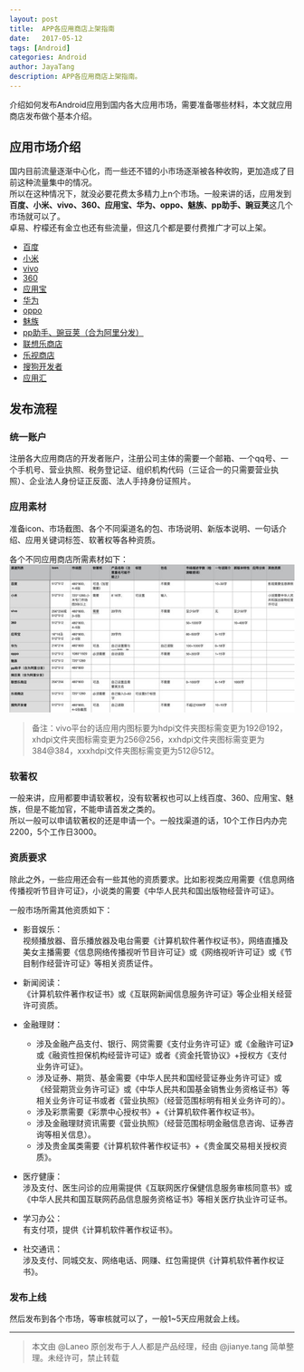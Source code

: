 ```yaml
---
layout: post  
title:  APP各应用商店上架指南  
date:   2017-05-12 
tags: [Android]  
categories: Android  
author: JayaTang  
description: APP各应用商店上架指南。  
---
```

介绍如何发布Android应用到国内各大应用市场，需要准备哪些材料，本文就应用商店发布做个基本介绍。


## 应用市场介绍

国内目前流量逐渐中心化，而一些还不错的小市场逐渐被各种收购，更加造成了目前这种流量集中的情况。  
所以在这种情况下，就没必要花费太多精力上n个市场。一般来讲的话，应用发到**百度、小米、vivo、360、应用宝、华为、oppo、魅族、pp助手、豌豆荚**这几个市场就可以了。  
卓易、柠檬还有金立也还有些流量，但这几个都是要付费推广才可以上架。  

- [百度](http://app.baidu.com)
- [小米](http://dev.xiaomi.com/console/)
- [vivo](https://dev.vivo.com.cn)
- [360](http://dev.360.cn/)
- [应用宝](http://open.qq.com)
- [华为](http://developer.huawei.com/)
- [oppo](http://open.oppomobile.com/newuser/login)
- [魅族](http://open.flyme.cn/)
- [pp助手、豌豆荚（合为阿里分发）](http://open.uc.cn/notice)
- [联想乐商店](http://open.lenovo.com/developer/)
- [乐视商店](http://open.le.com/dev-web/)
- [搜狗开发者](http://zhushou.sogou.com/open/)
- [应用汇](http://dev.appchina.com/dev/index)

## 发布流程

### 统一账户

注册各大应用商店的开发者账户，注册公司主体的需要一个邮箱、一个qq号、一个手机号、营业执照、税务登记证、组织机构代码（三证合一的只需要营业执照）、企业法人身份证正反面、法人手持身份证照片。

### 应用素材

准备icon、市场截图、各个不同渠道名的包、市场说明、新版本说明、一句话介绍、应用关键词标签、软著权等各种资质。  

各个不同应用商店所需素材如下：  
![素材](/assets/img/android-online-guide/01.jpg)  

> 备注：vivo平台的话应用内图标要为hdpi文件夹图标需变更为192@192，xhdpi文件夹图标需变更为256@256，xxhdpi文件夹图标需变更为384@384，xxxhdpi文件夹图标需变更为512@512。

### 软著权

一般来讲，应用都要申请软著权，没有软著权也可以上线百度、360、应用宝、魅族，但是不能加官，不能申请首发之类的。  
所以一般可以申请软著权的还是申请一个。一般找渠道的话，10个工作日内办完2200，5个工作日3000。   

### 资质要求

除此之外，一些应用还会有一些其他的资质要求。比如影视类应用需要《信息网络传播视听节目许可证》，小说类的需要《中华人民共和国出版物经营许可证》。  

一般市场所需其他资质如下：  

- 影音娱乐：  
  视频播放器、音乐播放器及电台需要《计算机软件著作权证书》，网络直播及美女主播需要《信息网络传播视听节目许可证》或《网络视听许可证》或《节目制作经营许可证》等相关资质证件。  

- 新闻阅读：  
  《计算机软件著作权证书》或《互联网新闻信息服务许可证》等企业相关经营许可资质。  

- 金融理财：
  + 涉及金融产品支付、银行、网贷需要《支付业务许可证》或《金融许可证》或《融资性担保机构经营许可证》或者《资金托管协议》+授权方《支付业务许可证》。  
  + 涉及证券、期货、基金需要《中华人民共和国经营证券业务许可证》或《经营期货业务许可证》或《中华人民共和国基金销售业务资格证书》等相关业务许可证书或者《营业执照》（经营范围标明有相关业务许可的）。  
  + 涉及彩票需要《彩票中心授权书》+《计算机软件著作权证书》。  
  + 涉及金融理财资讯需要《营业执照》（经营范围标明金融信息咨询、证券咨询等相关信息）。
  + 涉及贵金属类需要《计算机软件著作权证书》+《贵金属交易相关授权资质》。  

- 医疗健康：  
  涉及支付、医生问诊的应用需提供《互联网医疗保健信息服务审核同意书》或《中华人民共和国互联网药品信息服务资格证书》等相关医疗执业许可证书。  

- 学习办公：  
  有支付项，提供《计算机软件著作权证书》。  

- 社交通讯：  
  涉及支付、同城交友、网络电话、网赚、红包需提供《计算机软件著作权证书》。  

### 发布上线

然后发布到各个市场，等审核就可以了，一般1~5天应用就会上线。  


---

> 本文由 @Laneo 原创发布于人人都是产品经理，经由 @jianye.tang 简单整理。未经许可，禁止转载